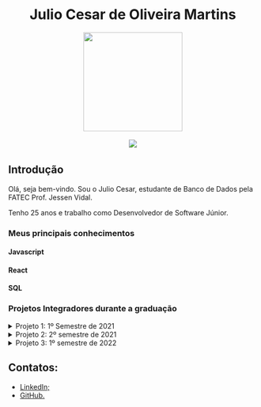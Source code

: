 <body>
  <div align="center">
    <h1>Julio Cesar de Oliveira Martins</h1>
    <kbd><img src="https://avatars.githubusercontent.com/u/49699769?s=400&u=b3668d7972d97e054e42d1695779df65794a3ce1&v=4" width="200px" height="200px"/></kbd>
    <p><a href="https://www.linkedin.com/in/juliocesar2811/"><img src="https://img.shields.io/badge/LinkedIn-0077B5?style=for-the-badge&logo=linkedin&logoColor=white"/></a></p>
  </div>
</body>

## Introdução

Olá, seja bem-vindo. Sou o Julio Cesar, estudante de Banco de Dados pela FATEC Prof. Jessen Vidal. 

Tenho 25 anos e trabalho como Desenvolvedor de Software Júnior. <br/>


### Meus principais conhecimentos

#### Javascript


#### React

#### SQL


### Projetos Integradores durante a graduação 
<details >
  <summary>Projeto 1: 1º Semestre de 2021</summary>
  
  # Projeto 1: 1º Semestre de 2021

  ### Parceiro Acadêmico
  Fatec Prof. Jessen Vidal (proposta realizada pelo docente responsável pela disciplina que ordenou o projeto)


  ### Visão do Projeto
  A proposta do projeto foi a elaboração de um website institucional visando a melhoria da visibilidade do centro de convivência infantil vó Maria Felix para o público de modo geral, onde o usuário poderá facilmente ter o acesso a informação sobre a ong como: sua criação, história, funcionamento e os projetos em andamento.

  os interessados em ajudar na causa poderão fazer inscrição para ser voluntariado, doações, projetos / parcerias e podem ajudar compartilhando a ong através do site.

  Link do repositório do projeto: https://github.com/juliocesar1316/Projeto-Site-Intitucional

  ### Tecnologias adotadas na solução

  #### HTML e CSS
  #### Javascript
  #### MySQL
  #### PHP

  ### Contribuições pessoais
  -modelagem do design do site na plataforma marvel
  -html e css junto com php
  -banco de dados

  ### Aprendizados Efetivos HS

</details>

<details>
  <summary>Projeto 2: 2º semestre de 2021</summary>

  # Projeto 2: 2º semestre de 2021

  ### Parceiro Acadêmico
  JetSoft <br/>

  <img src="https://pqtec.org.br/wpfiles/wp-content/uploads/2020/12/45e3ff8fb90b6638ab8b.jpg" alt="JetSoft" /><br/>
  ##### *Figura 01. JetSoft*

  ### Visão do Projeto

  O projeto foi elaborado para produzir um website para uma empresa de softwares que terceiriza serviços, onde ela terá a funcionalidade de emitir relatórios mensais apresentando o quadro de presença de colaboradores em posto de trabalhos acordados em contrato que passarão por um nível de aprovação. 

  Devido ao problema de falta de colaboradores se a empresa tiver acima de 20% de postos de trabalho em abertos, o mesmo paga multa de 35% do valor total do contrato e para que isso seja evitado outra funcionalidade do projeto e o quadro de colaboradores que possuirá alocações fixas e flutuantes parra caso ocorra eventos (férias, falta não justificada, licença diversas, demissão, entre outros). 

  Link do repositório do projeto: https://github.com/juliocesar1316/JetSoft

  ### Tecnologias adotadas na solução

  #### Flask
  #### HTML, CSS e JavaScript
  #### MySQL

  ### Contribuições pessoais
  -master
  -html, css e javascript
  -flask

  ### Aprendizados Efetivos HS

</details> 

<details>
  <summary>Projeto 3: 1º semestre de 2022</summary>

  # Projeto 3: 1º semestre de 2022

  ## Parceiro Acadêmico
  tecsus <br/>
  ![image](https://media-exp1.licdn.com/dms/image/C560BAQHXLirwDSFr8w/company-logo_200_200/0/1601400075343?e=1671667200&v=beta&t=YrZM8vA81NGXAkaDahqHBGJqxY0gAzFTM6xDqingDkM)
  ##### *Figura 01. tecsus*

  ### Visão do Projeto

  O projeto foi elaborado para produzir um software de gerenciamento de contas para uma startup que busca por meio da tecnologia tornar o planeta mais sustentável.
  O sistema será desenvolvido para que o processo de cadastramento de contas, unidade, concessionarias e contratos possa ser simples e intuitivo, além de proporcionar ao usuário uma experiência mais dinâmica ao exibir as informações relevantes através de relatórios e gráficos descomplicados para análise

  Link do repositório do projeto: https://github.com/juliocesar1316/TecSus

  ### Tecnologias adotadas na solução

  #### - React
  #### - Spring - java
  #### - MySQL

  ### Contribuições pessoais

  Neste projeto eu estava atuando como Product Owner, onde era responsável pelo contato com cliente, definição de user storys, priorização do backlog e para este projeto eu realizei o design do mockup do aplicativo. 

  Após o contato com o cliente, foi possível a definição dos user storys e do mockup onde foi utilizado a ferramenta figma.
  <details>
  <summary>User Story</summary>
    <div id="table_use_cases" align="center" width="400">
      <table align="justify">
        <tr>
          <th>User Story id</th>
          <th>Como um (ator)</th>
          <th>Eu quero (ação)</th>
          <th>Para que seja possível (funcionalidade)</th>
          <th>Prioridade</th>
        </tr>
        <tr>
          <td>1</td>
          <td>Digitador</td>
          <td>Guardar no sistema os dados das contas de água para análises, relatórios e ter um controle de sistema</td>
          <td>Criar um cadastro de conta de água de maneira funcional e prático </td>
          <td>1</td>
        </tr>
        <tr>
          <td>2</td>
          <td>Digitador</td>
          <td>Guardar no sistema os dados das contas de energia para análises, relatórios e ter um controle de sistema</td>
          <td>Criar um cadastro de conta de energia de maneira funcional e prático </td>
          <td>2</td>
        </tr>
        <tr>
          <td>3</td>
          <td>Digitador</td>
          <td>Guardar no sistema dados de unidades e ou empresas para análises, relatórios e ter um controle de sistema</td>
          <td>Criar um cadastro de unidades de maneira funcional e prático </td>
          <td>3</td>
        </tr>
        <tr> 
          <td>4</td>
          <td>Digitador</td>
          <td>Guardar no sistema dados de concessionaria que faz o fornecimento para tais unidades para análises, relatórios e ter um controle de sistema</td>
          <td>Criar um cadastro de concessionarias de maneira funcional e prático </td>
          <td>4</td>
        </tr>
        <tr>
          <td>5</td>
          <td>Digitador</td>
          <td>Cadastrar os contratos acordado com os clientes e unidade com sua respectiva concessionaria do segmento de água/esgoto</td>
          <td>Criar um cadastro de contrato para contas de água/esgoto</td>
          <td>5</td>
        </tr>
        <tr>
          <td>6</td>
          <td>Digitador</td>
          <td>Cadastrar os contratos acordado com os clientes e unidade com sua respectiva concessionaria do segmento de energia</td>
          <td>Criar um cadastro de contrato para contas de energia</td>
          <td>6</td>
        </tr>
        <tr>
          <td>23</td>
          <td>Gestor, Digitador e Administrador</td>
          <td>Um sistema com bastante atalhos, que fique bem usual para os usuários e de fácil entendimento</td>
          <td>O sistema deve ser montado com menu lateral esquerdo com as abas de acesso totalmente limpo e de fácil acesso e para áreas externas do menu vão ser utilizados mais ou menos 100% da tela</td>
          <td>23</td>
        </tr>
      </table>
    </div>
  </details>
  <details>
    <summary>Mockup do projeto</summary>
    <img src="./midias/contrato_agua.png" width="800">
    <br>  # Figura 02. Tela de contrato de agua*
    <img src="./midias/pt1_conta_agua.png" width="800">
    <br> # Figura 03. Tela de conta de agua pt1*
    <img src="./midias/pt2_conta_agua.png" width="800">
    <br>
    # Figura 04. Tela de conta de agua pt2*
    <br>
  </details>  
  <br>
  Após cliente aprovar o mockup e a priorização de backlog, podemos começar a organizar os grupos de back-end e front-end. Para este projeto foi utilizado as linguagens React para front-end, Spring Boot para back-end e para o banco de dados foi utilizado o Mysql. As linguagens foram utilizadas por serem requisitos e pela preferência do grupo.

  Apesar de esta operando como Product Owner, possuo algumas experiencias com React e como meu grupo não tinha pessoas para o front eu decidi conciliar o PO com o desenvolvimento do front-end.

  De começo para auxiliar na programação das telas foi utilizado a biblioteca MaterialUi onde foi utilizado campos de input, botões e estilos. Como o react trabalha com componentes no nosso projeto não foi diferente, para cada parte das páginas foi criado um componente para facilitar na programação e userStates para que seja feito o controle do estado das variáveis.
  <details>
    <summary>Modal de editar a concessionaria</summary><br>
    ```
      
      export default function EditConcessionaria({ dados, modalEdit }) {
    
      const classes = useStyles();
      const [cnpj, setCnpj] = useState(dados.cnpj);
      const [nome, setNome] = useState(dados.nome);
      const [segmento, setSegmento] = useState(dados.segmento);
      const [cep, setCep] = useState(dados.cep);
      const [rua, setRua] = useState(dados.rua);
      const [bairro, setBairro] = useState(dados.bairro);
      const [estado, setEstado] = useState(dados.uf);
      const [cidade, setCidade] = useState(dados.cidade);
      const [num_resid, setNum_resid] = useState(dados.numero);
      const [telefone, setTelefone] = useState(dados.telefone);
      const [inscricao_est, setInscricao_est] = useState(dados.inscricao_estadual);
      const [inscricao_unic, setInscricao_unic] = useState(
        dados.inscricao_especial
      );

      async function handleUpdate() {
        const data = {
          id: dados.id,
          cnpj: cnpj,
          nome: nome,
          segmento: segmento,
          cep: cep,
          rua: rua,
          bairro: bairro,
          cidade: cidade,
          uf: estado,
          numero: num_resid,
          telefone: telefone,
          inscricao_estadual: inscricao_est,
          inscricao_especial: inscricao_unic,
        };
        await fetch(`${baseURL}/concessionaria/atualizar`, {
          method: "PUT",
          headers: {
            "Content-Type": "application/json",
          },
          body: JSON.stringify(data),
        });
      }

      return (
        <form className={classes.root} onSubmit={handleUpdate}>
          <div className={classes.campo}>
            <TextField
              className={classes.text}
              required
              id="outlined-required"
              label="CNPJ"
              variant="outlined"
              fullWidth
              onChange={(e) => setCnpj(e.target.value)}
              value={cnpj}
            />
      ...
    ```
  </details><br>

  O componente que foi criado acima é um Modal que aonde retorna os dados que foram salvos e edita as informações. Usando o useState é possível guardar o dado salvo e editá-lo como segundo estado da variável. A função handleUpdate é executado após apertar o botão de enviar onde ele pega todas as alterações e atualiza os dados. No returno desse componente tem os inputs e as label que serão mostradas nesse modal.

  Esse é um exemplo de um componente de dados que retorna os dados da concessionaria para editar e assim como esse outros foram montados como inserir, editar e excluir dados do app.

  Para última sprint foi acordado com o cliente que era para ser inserido uma página de relatório com gráficos relacionados a contas de água e contas de energia inseridos.

  Para o gráfico optei por utilizar a biblioteca recharts para react onde ele consegue gerar um gráfico com os dados das contas.

  <details>
    <summary>Componente de grafico da agua usado na pagina de relatorios</summary>
    ```


      import {
      AreaChart,
      XAxis,
      YAxis,
      CartesianGrid,
      Tooltip,
      Area,
    } from "recharts";
    import FormControl from "@material-ui/core/FormControl";
    import RadioGroup from "@material-ui/core/RadioGroup";
    import FormControlLabel from "@material-ui/core/FormControlLabel";
    import { useState } from "react";
    import Radio from "@material-ui/core/Radio";
    import "./style.css";

    function GraficoAgua({ listaRelatorioAguas }) {
      const [variavelY, setVariavelY] = useState();
      const [legenda, setLegenda] = useState();
      const [checked, setChecked] = useState("Valor Total R$");

      const handleChange = (event) => {
        setChecked(event.target.value);
      };

      const dataConsumo = listaRelatorioAguas.map((x) => {
        const arrayData = x.data_emissao.split("-");
        const ano = `${arrayData[0]}`;
        const mes = `${arrayData[1]}`;
        return {
          name: `${mes}/${ano}`,
          uv: x.consumo_m3,
        };
      });

      const daTaValorTotal = listaRelatorioAguas.map((x) => {
        const arrayData = x.data_emissao.split("-");
        const ano = `${arrayData[0]}`;
        const mes = `${arrayData[1]}`;
        return {
          name: `${mes}/${ano}`,
          uv: x.valor_total,
        };
      });

      return (
        <div className="main-dados">
          <div className="Agua">
            <AreaChart
              width={900}
              height={450}
              data={variavelY ? variavelY : daTaValorTotal}
              margin={{ top: 30, right: 20, left: 0, bottom: 0 }}
            >
              <defs>
                <linearGradient id="colorUv" x1="0" y1="0" x2="0" y2="2">
                  <stop offset="5%" stopColor="#5664D2" stopOpacity={0.8} />
                  <stop offset="95%" stopColor="#5664D2" stopOpacity={0} />
                </linearGradient>
              </defs>
              <XAxis dataKey="name" />
              <YAxis />
              <CartesianGrid strokeDasharray="3 3" />
              <Tooltip />
              <Area
                type="monotone"
                name={legenda ? legenda : "Valor Total (R$)"}
                dataKey="uv"
                stroke="#5664D2"
                fillOpacity={1}
                fill="url(#colorUv)"
              />
            </AreaChart>
          </div>
          <div className="buttons">
            <FormControl component="fieldset">
              <RadioGroup row value={checked} onChange={handleChange}>
                <FormControlLabel
                  value="Valor Total R$"
                  control={<Radio />}
                  label="Valor Total R$"
                  onClick={() => {
                    setVariavelY(daTaValorTotal);
                    setLegenda("Valor Total (R$)");
                  }}
                />
                <FormControlLabel
                  value="Consumo Mês (M³)"
                  control={<Radio />}
                  label="Consumo Mês (M³)"
                  onClick={() => {
                    setVariavelY(dataConsumo);
                    setLegenda("Consumo Mês (M³)");
                  }}
                />
              </RadioGroup>
            </FormControl>
          </div>
        </div>
      );
    }

    export default GraficoAgua;
      ```
</details><br>
O código acima monta o gráfico através dos dados recebidos no JSON do back-end e filtra de acordo com os valor total mensal e consumo mensal.

<details>
  <summary>Gif do grafico e filtros</summary>
  <br><img align="center"  src = "midias/relatorios_e_graficos.gif"/>
</details>


E com isso é finalizado a api, colocamos o back-end no heroku para facilitar na requisição de dados do front-end e conseguimos entregar um bom projeto, o cliente ficou satisfeito com o resultado.

Porém nesta api eu estava como product owner porém dois integrantes que ficaram na parte do front não acabaram ajudando muito, então acabei que fiquei mais empenhado como desenvolvedor, mas nunca deixando minhas tarefas como product owner de lado. 

#### Hard Skills Efetivamente Desenvolvidas

-Figma<br>
  Para montagem do mockup do projeto.<br>
-React <br>
  Foi utilizado para montagem do front end junto com algumas bibliotecas como recharts e material ui<br>
-Heroku<br>
  Utilizado para hospedagem da parte do back-end do projeto<br>
-MySql<br>
  Utilizado para guardar os dados dos formulários e dados do front-end<br>

#### Soft Skills Efetivamente Desenvolvidas
-Comunicação<br>
  Utilizada para estabelecer os critérios e validação com o cliente e para comunicar com o grupo<br>
-Escuta Ativa<br>
  Utilizada para coletar ideais, críticas e soluções para entender e desenvolver melhor o projeto e para melhor experiencia do usuário<br>
-Trabalho em Equipe<br>
  Utilizado para a montagem geral do projeto, coleta de ideias e ajudar o grupo nas partes que sentem dificuldade para assim gerar um bom trabalho em um bom tempo.<br>
-Liderança<br>
  Utilizado para liderar o grupo da melhor forma possível de acordo com os critérios e gosto do cliente e como desenvolvedor liderar o front-end para que fique adequado e o cliente fique satisfeito <br>

### Aprendizados Efetivos HS

Neste projeto foi possível aprender bastantes coisas tanto de hard skills quanto de soft skills, apesar de todos os transtornos e problemas.

Foi o primeiro projeto que pude trabalhar como product owner, a princípio foi uma grande luta pois nas primeiras sprints que é feito a montagem do user storys, o mockup e validar tudo com o cliente, antes de começar de fato a produção do projeto. Meu grupo ajudou bastante nessa hora com ideias e complementos, professores também ajudaram bastantes pois tinha vezes que a gente não entendia muito bem como fazer um bom planejamento e montagem para mostrar para o cliente.

tudo deu certo como planejamos, o cliente aprovou nosso mockup e user stories e assim podemos começar a programar, porém tivemos problemas com alguns integrantes que não ajudaram e atrasaram entregas, então optei por ficar responsável pelo front-end, onde aprendi a liderar, organizar e realizar coding dojo para conseguir ajudar essas pessoas e assim criar um bom produto para o cliente. 

Mas tudo deu certo no final, aprendi bastante a mexer no figma, a identificar a dor do cliente, qual seria a causa e a solução do problema, liderar um grupo do front-end, programar em react junto com back-end Java, fazer a junção das duas partes, para que o sistema fique completo e a como relacionar o cliente quando algo planejado acaba não dando certo. Foi de grande aprendizado essa api e acredito que a que mais tive resultados satisfatórios. 

</details>

## Contatos:

- [LinkedIn;](https://www.linkedin.com/in/juliocesar2811/)
- [GitHub.](https://github.com/juliocesar1316) 

